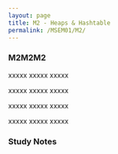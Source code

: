 ```yaml
---
layout: page
title: M2 - Heaps & Hashtable
permalink: /MSEM01/M2/
---
```


<h3>M2M2M2</h3>

xxxxx xxxxx xxxxx

xxxxx xxxxx xxxxx

xxxxx xxxxx xxxxx

xxxxx xxxxx xxxxx

<h3>Study Notes</h3>
